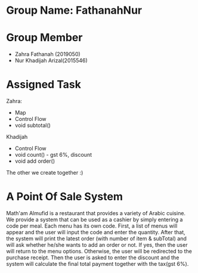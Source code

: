 # Group Name: FathanahNur
# Group Member
- Zahra Fathanah (2019050)
- Nur Khadijah Arizal(2015546)

# Assigned Task
Zahra:
- Map
- Control Flow
- void subtotal()

Khadijah
- Control Flow
- void count() - gst 6%, discount
- void add order()

The other we create together :)

# A Point Of Sale System
Math'am Almufid is a restaurant that provides a variety of Arabic cuisine. We provide a system that can be used as a cashier by simply entering a code per meal. Each menu has its own code. First, a list of menus will appear and the user will input the code and enter the quantity. After that, the system will print the latest order (with number of item & subTotal) and will ask whether he/she wants to add an order or not. If yes, then the user will return to the menu options. Otherwise, the user will be redirected to the purchase receipt. Then the user is asked to enter the discount and the system will calculate the final total payment together with the tax(gst 6%).

